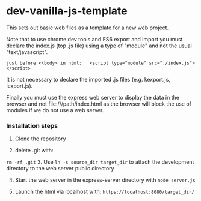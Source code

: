 # dev-vanilla-js-template

This sets out basic web files as a template for a new web project.

Note that to use chrome dev tools and ES6 export and import you must declare the index.js (top .js file) using a type of "module" and not the usual "text/javascript".

````just before <\body> in html:   <script type="module" src="./index.js"></script>````

It is not necessary to declare the imported .js files (e.g. kexport.js, lexport.js).

Finally you must use the express web server to display the data in the browser and not file:///path/index.html as the browser will block the use of modules if we do not use a web server.

### Installation steps
1. Clone the repository

2. delete .git with:

  ````rm -rf .git````
3. Use ````ln -s source_dir target_dir```` to attach the development directory to the web server public directory

4. Start the web server in the express-server directory with ````node server.js````

5. Launch the html via localhost with:
````https://localhost:8080/target_dir/````
